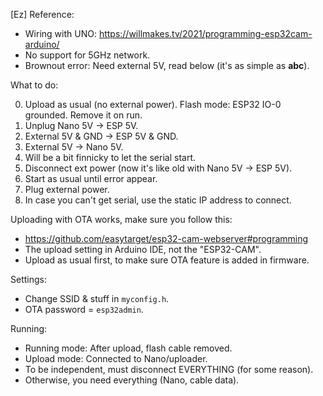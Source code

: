 [Ez] Reference:
- Wiring with UNO: https://willmakes.tv/2021/programming-esp32cam-arduino/
- No support for 5GHz network.
- Brownout error: Need external 5V, read below (it's as simple as **abc**).

What to do:

 0. Upload as usual (no external power). Flash mode: ESP32 IO-0 grounded. Remove it on run.
 1. Unplug Nano 5V -> ESP 5V.
 2. External 5V & GND -> ESP 5V & GND.
 3. External 5V -> Nano 5V.
 4. Will be a bit finnicky to let the serial start.
 5. Disconnect ext power (now it's like old with Nano 5V -> ESP 5V).
 6. Start as usual until error appear.
 7. Plug external power.
 8. In case you can't get serial, use the static IP address to connect.

Uploading with OTA works, make sure you follow this:
- https://github.com/easytarget/esp32-cam-webserver#programming
- The upload setting in Arduino IDE, not the "ESP32-CAM".
- Upload as usual first, to make sure OTA feature is added in firmware.

Settings:
- Change SSID & stuff in `myconfig.h`.
- OTA password = `esp32admin`.

Running:
- Running mode: After upload, flash cable removed.
- Upload mode: Connected to Nano/uploader.
- To be independent, must disconnect EVERYTHING (for some reason).
- Otherwise, you need everything (Nano, cable data).